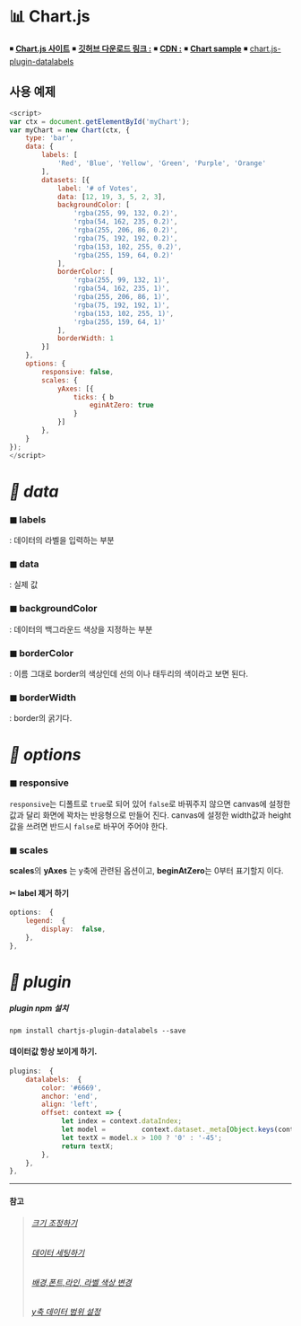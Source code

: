 # 📊 Chart.js
◾ [**Chart.js 사이트**](https://www.chartjs.org/)
◾ [**깃허브 다운로드 링크 :**](https://github.com/chartjs/Chart.js) 
◾ [**CDN :**](https://cdnjs.com/libraries/Chart.js)
◾ [**Chart sample**](https://www.chartjs.org/samples/latest/) 
◾ [chart.js-plugin-datalabels](https://chartjs-plugin-datalabels.netlify.app/)

## 사용 예제
```js
<script> 
var ctx = document.getElementById('myChart'); 
var myChart = new Chart(ctx, { 
	type: 'bar', 
	data: { 
		labels: [
			'Red', 'Blue', 'Yellow', 'Green', 'Purple', 'Orange'
		], 
		datasets: [{ 
			label: '# of Votes',
			data: [12, 19, 3, 5, 2, 3], 
			backgroundColor: [ 
				'rgba(255, 99, 132, 0.2)', 
				'rgba(54, 162, 235, 0.2)', 
				'rgba(255, 206, 86, 0.2)', 
				'rgba(75, 192, 192, 0.2)', 
				'rgba(153, 102, 255, 0.2)', 
				'rgba(255, 159, 64, 0.2)' 
			], 
			borderColor: [ 
				'rgba(255, 99, 132, 1)', 
				'rgba(54, 162, 235, 1)', 
				'rgba(255, 206, 86, 1)', 
				'rgba(75, 192, 192, 1)', 
				'rgba(153, 102, 255, 1)', 
				'rgba(255, 159, 64, 1)' 
			], 
			borderWidth: 1 
		}] 
	}, 
	options: { 
		responsive: false, 
		scales: { 
			yAxes: [{ 
				ticks: { b
					eginAtZero: true 
				} 
			}] 
		}, 
	} 
});
</script>
```
# _🔹 data_ 
### ◼ **labels** 
 : 데이터의 라벨을 입력하는 부분

### ◼ **data** 
: 실제 값

### ◼ **backgroundColor**  
: 데이터의 백그라운드 색상을 지정하는 부분

### ◼ **borderColor**  
: 이름 그대로 border의 색상인데 선의 이나 태두리의 색이라고 보면 된다.

### ◼  **borderWidth**
: border의 굵기다.

# _🔸 options_ 
### ◼ responsive

`responsive`는 디폴트로 `true`로 되어 있어 `false`로 바꿔주지 않으면 canvas에 설정한 값과 달리 화면에 꽉차는 반응형으로 만들어 진다. canvas에 설정한 width값과 height값을 쓰려면  반드시 `false`로 바꾸어 주어야 한다.

### ◼ scales
**scales**의  **yAxes** 는 y축에 관련된 옵션이고,  **beginAtZero**는 0부터 표기할지 이다.


#### ✂ label 제거 하기
```js
options:  {
	legend:  {
		display:  false,
	},
},
```

# _🔸 plugin_
##### plugin npm 설치
```
npm install chartjs-plugin-datalabels --save
```
#### 데이터값 항상 보이게 하기.
```js
plugins:  {
	datalabels:  {
		color: '#6669',
		anchor: 'end',
		align: 'left',	
		offset: context => {
			 let index = context.dataIndex;
			 let model =		 context.dataset._meta[Object.keys(context.dataset._meta)[0]].data[index]._model;
			 let textX = model.x > 100 ? '0' : '-45';
			 return textX;
		},
	},
},
```

----
#### 참고

> ###### [크기 조정하기](https://ming9mon.tistory.com/108?category=841705)
> ######  [데이터 세팅하기](https://ming9mon.tistory.com/109?category=841705)
> ######  [배경,폰트,라인, 라벨 색상 변경](https://ming9mon.tistory.com/122?category=841705)
> ###### [y축 데이터 범위 설정](https://ming9mon.tistory.com/124?category=841705)



